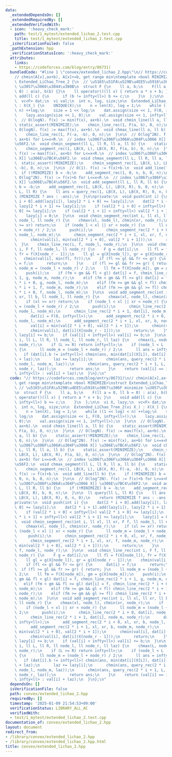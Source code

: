 ```yaml
---
data:
  _extendedDependsOn: []
  _extendedRequiredBy: []
  _extendedVerifiedWith:
  - icon: ':heavy_check_mark:'
    path: test/1_mytest/extended_lichao_2.test.cpp
    title: test/1_mytest/extended_lichao_2.test.cpp
  _isVerificationFailed: false
  _pathExtension: hpp
  _verificationStatusIcon: ':heavy_check_mark:'
  attributes:
    links:
    - https://codeforces.com/blog/entry/86731)
  bundledCode: "#line 1 \"convex/extended_lichao_2.hpp\"\n// https://codeforces.com/blog/entry/86731)\n\
    // chmin(A[x],ax+b), A[x]+=b, get range min\ntemplate <bool MINIMIZE>\nstruct\
    \ Extended_LiChao_Tree_2 {\n  // \u5165\u51FA\u529B\u4EE5\u5916\u3067\u306F minimize\
    \ \u3057\u3066\u3044\u308B\n  struct F {\n    ll a, b;\n    F(ll a = 0, ll b =\
    \ 0) : a(a), b(b) {}\n    ll operator()(ll x) { return a * x + b; }\n    void\
    \ add(ll c) {\n      if (b != infty<ll>) b += c;\n    }\n  };\n\n  vi X, lazy;\n\
    \  vc<F> dat;\n  vi val;\n  int n, log, size;\n\n  Extended_LiChao_Tree_2(vi X_)\
    \ : X(X_) {\n    UNIQUE(X);\n    n = len(X), log = 1;\n    while ((1 << log) <\
    \ n) ++log;\n    size = 1 << log;\n    dat.assign(size << 1, F(0, infty<ll>));\n\
    \    lazy.assign(size << 1, 0);\n    val.assign(size << 1, infty<ll>);\n  }\n\n\
    \  // O(logN). f(x) := min(f(x), ax+b).\n  void chmin_line(ll a, ll b) {\n   \
    \ static_assert(MINIMIZE);\n    chmin_line_rec(1, F(a, b), 0, n);\n  }\n\n  //\
    \ O(logN). f(x) := max(f(x), ax+b).\n  void chmax_line(ll a, ll b) {\n    static_assert(!MINIMIZE);\n\
    \    chmin_line_rec(1, F(-a, -b), 0, n);\n  }\n\n  // O(log^2N). f(x) := min(f(x),\
    \ ax+b) for L<=x<R.\n  // index \u3067\u306F\u306A\u304F\u3066 X[] \u306E\u7BC4\
    \u56F2.\n  void chmin_segment(ll L, ll R, ll a, ll b) {\n    static_assert(MINIMIZE);\n\
    \    chmin_segment_rec(1, LB(X, L), LB(X, R), F(a, b), 0, n);\n  }\n\n  // O(log^2N).\
    \ f(x) := max(f(x), ax+b) for L<=x<R.\n  // index \u3067\u306F\u306A\u304F\u3066\
    \ X[] \u306E\u7BC4\u56F2.\n  void chmax_segment(ll L, ll R, ll a, ll b) {\n  \
    \  static_assert(!MINIMIZE);\n    chmin_segment_rec(1, LB(X, L), LB(X, R), F(-a,\
    \ -b), 0, n);\n  }\n\n  // O(1). f(x) := f(x)+b.\n  void add_line(ll b) {\n  \
    \  if (!MINIMIZE) b = -b;\n    add_segment_rec(1, 0, n, b, 0, n);\n  }\n\n  //\
    \ O(log^2N). f(x) := f(x)+b for L<=x<R.\n  // index \u3067\u306F\u306A\u304F\u3066\
    \ X[] \u306E\u7BC4\u56F2.\n  void add_segment(ll L, ll R, ll b) {\n    if (!MINIMIZE)\
    \ b = -b;\n    add_segment_rec(1, LB(X, L), LB(X, R), b, 0, n);\n  }\n\n  ll query(ll\
    \ L, ll R) {\n    ll ans = query_rec(1, LB(X, L), LB(X, R), 0, n, 0);\n    return\
    \ (MINIMIZE ? ans : -ans);\n  }\n\nprivate:\n  void push(int i) {\n    dat[2 *\
    \ i + 0].add(lazy[i]), lazy[2 * i + 0] += lazy[i];\n    dat[2 * i + 1].add(lazy[i]),\
    \ lazy[2 * i + 1] += lazy[i];\n    if (val[2 * i + 0] < infty<ll>) val[2 * i +\
    \ 0] += lazy[i];\n    if (val[2 * i + 1] < infty<ll>) val[2 * i + 1] += lazy[i];\n\
    \    lazy[i] = 0;\n  }\n\n  void chmin_segment_rec(int i, ll xl, ll xr, F f, ll\
    \ node_l, ll node_r) {\n    chmax(xl, node_l), chmin(xr, node_r);\n    if (xl\
    \ >= xr) return;\n    if (node_l < xl || xr < node_r) {\n      ll node_m = (node_l\
    \ + node_r) / 2;\n      push(i);\n      chmin_segment_rec(2 * i + 0, xl, xr, f,\
    \ node_l, node_m);\n      chmin_segment_rec(2 * i + 1, xl, xr, f, node_m, node_r);\n\
    \      chmin(val[i], min(val[2 * i + 0], val[2 * i + 1]));\n      return;\n  \
    \  }\n    chmin_line_rec(i, f, node_l, node_r);\n  }\n\n  void chmin_line_rec(int\
    \ i, F f, ll node_l, ll node_r) {\n    F g = dat[i];\n    ll fl = f(X[node_l]),\
    \ fr = f(X[node_r - 1]);\n    ll gl = g(X[node_l]), gr = g(X[node_r - 1]);\n \
    \   chmin(val[i], min(fl, fr));\n    if (fl <= gl && fr <= gr) {\n      dat[i]\
    \ = f;\n      return;\n    }\n    if (fl >= gl && fr >= gr) { return; }\n    ll\
    \ node_m = (node_l + node_r) / 2;\n    ll fm = f(X[node_m]), gm = g(X[node_m]);\n\
    \    push(i);\n    if (fm < gm && fl < gl) dat[i] = f, chmin_line_rec(2 * i +\
    \ 1, g, node_m, node_r);\n    elif (fm < gm && fl >= gl) dat[i] = f, chmin_line_rec(2\
    \ * i + 0, g, node_l, node_m);\n    elif (fm >= gm && gl < fl) chmin_line_rec(2\
    \ * i + 1, f, node_m, node_r);\n    elif (fm >= gm && gl >= fl) chmin_line_rec(2\
    \ * i + 0, f, node_l, node_m);\n  }\n\n  void add_segment_rec(int i, ll xl, ll\
    \ xr, ll b, ll node_l, ll node_r) {\n    chmax(xl, node_l), chmin(xr, node_r);\n\
    \    if (xl >= xr) return;\n    if (node_l < xl || xr < node_r) {\n      ll node_m\
    \ = (node_l + node_r) / 2;\n      push(i);\n      chmin_line_rec(2 * i + 0, dat[i],\
    \ node_l, node_m);\n      chmin_line_rec(2 * i + 1, dat[i], node_m, node_r);\n\
    \      dat[i] = F(0, infty<ll>);\n      add_segment_rec(2 * i + 0, xl, xr, b,\
    \ node_l, node_m);\n      add_segment_rec(2 * i + 1, xl, xr, b, node_m, node_r);\n\
    \      val[i] = min(val[2 * i + 0], val[2 * i + 1]);\n      chmin(val[i], dat[i](X[node_l]));\n\
    \      chmin(val[i], dat[i](X[node_r - 1]));\n      return;\n    }\n    dat[i].add(b),\
    \ lazy[i] += b;\n    if (val[i] < infty<ll>) val[i] += b;\n  }\n\n  ll query_rec(int\
    \ i, ll L, ll R, ll node_l, ll node_r, ll laz) {\n    chmax(L, node_l), chmin(R,\
    \ node_r);\n    if (L >= R) return infty<ll>;\n    if (node_l < L || R < node_r)\
    \ {\n      ll node_m = (node_l + node_r) / 2;\n      ll ans = infty<ll>;\n   \
    \   if (dat[i].b != infty<ll>) chmin(ans, min(dat[i](X[L]), dat[i](X[R - 1]))\
    \ + laz);\n      laz += lazy[i];\n      chmin(ans, query_rec(2 * i + 0, L, R,\
    \ node_l, node_m, laz));\n      chmin(ans, query_rec(2 * i + 1, L, R, node_m,\
    \ node_r, laz));\n      return ans;\n    }\n    return (val[i] == infty<ll> ?\
    \ infty<ll> : val[i] + laz);\n  }\n};\n"
  code: "// https://codeforces.com/blog/entry/86731)\n// chmin(A[x],ax+b), A[x]+=b,\
    \ get range min\ntemplate <bool MINIMIZE>\nstruct Extended_LiChao_Tree_2 {\n \
    \ // \u5165\u51FA\u529B\u4EE5\u5916\u3067\u306F minimize \u3057\u3066\u3044\u308B\
    \n  struct F {\n    ll a, b;\n    F(ll a = 0, ll b = 0) : a(a), b(b) {}\n    ll\
    \ operator()(ll x) { return a * x + b; }\n    void add(ll c) {\n      if (b !=\
    \ infty<ll>) b += c;\n    }\n  };\n\n  vi X, lazy;\n  vc<F> dat;\n  vi val;\n\
    \  int n, log, size;\n\n  Extended_LiChao_Tree_2(vi X_) : X(X_) {\n    UNIQUE(X);\n\
    \    n = len(X), log = 1;\n    while ((1 << log) < n) ++log;\n    size = 1 <<\
    \ log;\n    dat.assign(size << 1, F(0, infty<ll>));\n    lazy.assign(size << 1,\
    \ 0);\n    val.assign(size << 1, infty<ll>);\n  }\n\n  // O(logN). f(x) := min(f(x),\
    \ ax+b).\n  void chmin_line(ll a, ll b) {\n    static_assert(MINIMIZE);\n    chmin_line_rec(1,\
    \ F(a, b), 0, n);\n  }\n\n  // O(logN). f(x) := max(f(x), ax+b).\n  void chmax_line(ll\
    \ a, ll b) {\n    static_assert(!MINIMIZE);\n    chmin_line_rec(1, F(-a, -b),\
    \ 0, n);\n  }\n\n  // O(log^2N). f(x) := min(f(x), ax+b) for L<=x<R.\n  // index\
    \ \u3067\u306F\u306A\u304F\u3066 X[] \u306E\u7BC4\u56F2.\n  void chmin_segment(ll\
    \ L, ll R, ll a, ll b) {\n    static_assert(MINIMIZE);\n    chmin_segment_rec(1,\
    \ LB(X, L), LB(X, R), F(a, b), 0, n);\n  }\n\n  // O(log^2N). f(x) := max(f(x),\
    \ ax+b) for L<=x<R.\n  // index \u3067\u306F\u306A\u304F\u3066 X[] \u306E\u7BC4\
    \u56F2.\n  void chmax_segment(ll L, ll R, ll a, ll b) {\n    static_assert(!MINIMIZE);\n\
    \    chmin_segment_rec(1, LB(X, L), LB(X, R), F(-a, -b), 0, n);\n  }\n\n  // O(1).\
    \ f(x) := f(x)+b.\n  void add_line(ll b) {\n    if (!MINIMIZE) b = -b;\n    add_segment_rec(1,\
    \ 0, n, b, 0, n);\n  }\n\n  // O(log^2N). f(x) := f(x)+b for L<=x<R.\n  // index\
    \ \u3067\u306F\u306A\u304F\u3066 X[] \u306E\u7BC4\u56F2.\n  void add_segment(ll\
    \ L, ll R, ll b) {\n    if (!MINIMIZE) b = -b;\n    add_segment_rec(1, LB(X, L),\
    \ LB(X, R), b, 0, n);\n  }\n\n  ll query(ll L, ll R) {\n    ll ans = query_rec(1,\
    \ LB(X, L), LB(X, R), 0, n, 0);\n    return (MINIMIZE ? ans : -ans);\n  }\n\n\
    private:\n  void push(int i) {\n    dat[2 * i + 0].add(lazy[i]), lazy[2 * i +\
    \ 0] += lazy[i];\n    dat[2 * i + 1].add(lazy[i]), lazy[2 * i + 1] += lazy[i];\n\
    \    if (val[2 * i + 0] < infty<ll>) val[2 * i + 0] += lazy[i];\n    if (val[2\
    \ * i + 1] < infty<ll>) val[2 * i + 1] += lazy[i];\n    lazy[i] = 0;\n  }\n\n\
    \  void chmin_segment_rec(int i, ll xl, ll xr, F f, ll node_l, ll node_r) {\n\
    \    chmax(xl, node_l), chmin(xr, node_r);\n    if (xl >= xr) return;\n    if\
    \ (node_l < xl || xr < node_r) {\n      ll node_m = (node_l + node_r) / 2;\n \
    \     push(i);\n      chmin_segment_rec(2 * i + 0, xl, xr, f, node_l, node_m);\n\
    \      chmin_segment_rec(2 * i + 1, xl, xr, f, node_m, node_r);\n      chmin(val[i],\
    \ min(val[2 * i + 0], val[2 * i + 1]));\n      return;\n    }\n    chmin_line_rec(i,\
    \ f, node_l, node_r);\n  }\n\n  void chmin_line_rec(int i, F f, ll node_l, ll\
    \ node_r) {\n    F g = dat[i];\n    ll fl = f(X[node_l]), fr = f(X[node_r - 1]);\n\
    \    ll gl = g(X[node_l]), gr = g(X[node_r - 1]);\n    chmin(val[i], min(fl, fr));\n\
    \    if (fl <= gl && fr <= gr) {\n      dat[i] = f;\n      return;\n    }\n  \
    \  if (fl >= gl && fr >= gr) { return; }\n    ll node_m = (node_l + node_r) /\
    \ 2;\n    ll fm = f(X[node_m]), gm = g(X[node_m]);\n    push(i);\n    if (fm <\
    \ gm && fl < gl) dat[i] = f, chmin_line_rec(2 * i + 1, g, node_m, node_r);\n \
    \   elif (fm < gm && fl >= gl) dat[i] = f, chmin_line_rec(2 * i + 0, g, node_l,\
    \ node_m);\n    elif (fm >= gm && gl < fl) chmin_line_rec(2 * i + 1, f, node_m,\
    \ node_r);\n    elif (fm >= gm && gl >= fl) chmin_line_rec(2 * i + 0, f, node_l,\
    \ node_m);\n  }\n\n  void add_segment_rec(int i, ll xl, ll xr, ll b, ll node_l,\
    \ ll node_r) {\n    chmax(xl, node_l), chmin(xr, node_r);\n    if (xl >= xr) return;\n\
    \    if (node_l < xl || xr < node_r) {\n      ll node_m = (node_l + node_r) /\
    \ 2;\n      push(i);\n      chmin_line_rec(2 * i + 0, dat[i], node_l, node_m);\n\
    \      chmin_line_rec(2 * i + 1, dat[i], node_m, node_r);\n      dat[i] = F(0,\
    \ infty<ll>);\n      add_segment_rec(2 * i + 0, xl, xr, b, node_l, node_m);\n\
    \      add_segment_rec(2 * i + 1, xl, xr, b, node_m, node_r);\n      val[i] =\
    \ min(val[2 * i + 0], val[2 * i + 1]);\n      chmin(val[i], dat[i](X[node_l]));\n\
    \      chmin(val[i], dat[i](X[node_r - 1]));\n      return;\n    }\n    dat[i].add(b),\
    \ lazy[i] += b;\n    if (val[i] < infty<ll>) val[i] += b;\n  }\n\n  ll query_rec(int\
    \ i, ll L, ll R, ll node_l, ll node_r, ll laz) {\n    chmax(L, node_l), chmin(R,\
    \ node_r);\n    if (L >= R) return infty<ll>;\n    if (node_l < L || R < node_r)\
    \ {\n      ll node_m = (node_l + node_r) / 2;\n      ll ans = infty<ll>;\n   \
    \   if (dat[i].b != infty<ll>) chmin(ans, min(dat[i](X[L]), dat[i](X[R - 1]))\
    \ + laz);\n      laz += lazy[i];\n      chmin(ans, query_rec(2 * i + 0, L, R,\
    \ node_l, node_m, laz));\n      chmin(ans, query_rec(2 * i + 1, L, R, node_m,\
    \ node_r, laz));\n      return ans;\n    }\n    return (val[i] == infty<ll> ?\
    \ infty<ll> : val[i] + laz);\n  }\n};\n"
  dependsOn: []
  isVerificationFile: false
  path: convex/extended_lichao_2.hpp
  requiredBy: []
  timestamp: '2025-01-09 21:54:53+09:00'
  verificationStatus: LIBRARY_ALL_AC
  verifiedWith:
  - test/1_mytest/extended_lichao_2.test.cpp
documentation_of: convex/extended_lichao_2.hpp
layout: document
redirect_from:
- /library/convex/extended_lichao_2.hpp
- /library/convex/extended_lichao_2.hpp.html
title: convex/extended_lichao_2.hpp
---
```

